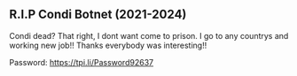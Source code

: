 ## R.I.P Condi Botnet (2021-2024)

Condi dead? That right, I dont want come to prison. I go to any countrys and working new job!! Thanks everybody was interesting!!

Password: https://tpi.li/Password92637
